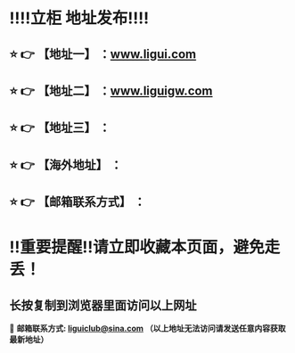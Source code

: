 :bangbang::bangbang:立柜 地址发布:bangbang::bangbang:
==
:star: :point_right: 【地址一】 ：www.ligui.com
------
:star: :point_right: 【地址二】 ：www.liguigw.com
------
:star: :point_right: 【地址三】 ：
------
:star: :point_right: 【海外地址】 ：
------
:star: :point_right: 【邮箱联系方式】 ：
------
:bangbang:重要提醒:bangbang:请立即收藏本页面，避免走丢！
==

长按复制到浏览器里面访问以上网址
-

:e-mail: __邮箱联系方式:  liguiclub@sina.com （以上地址无法访问请发送任意内容获取最新地址）__
